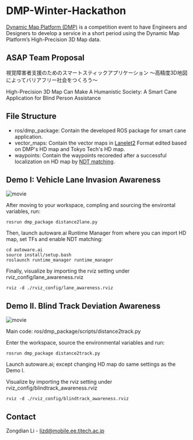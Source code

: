 # DMP-Winter-Hackathon

[Dynamic Map Platform (DMP)](https://www.dynamic-maps.co.jp/en/) is a competition event to have Engineers and Designers to develop a service in a short period using the Dynamic Map Platform’s High-Precision 3D Map data.

## ASAP Team Proposal
視覚障害者支援のためのスマートスティックアプリケーション ～高精度3D地図によってバリアフリー社会をつくろう～
  
High-Precision 3D Map Can Make A Humanistic Society: A Smart Cane Application for Blind Person Assistance

## File Structure
- ros/dmp_package: Contain the developed ROS package for smart cane application.
- vector_maps: Contain the vector maps in [Lanelet2](https://github.com/fzi-forschungszentrum-informatik/Lanelet2) Format edited based on DMP's HD map and Tokyo Tech's HD map.
- waypoints: Contain the waypoints recoreded after a successful localization on HD map by [NDT matching](https://github.com/AbangLZU/Autoware/blob/master/ros/src/computing/perception/localization/packages/lidar_localizer/nodes/ndt_matching_monitor/README.md).

## Demo I: Vehicle Lane Invasion Awareness
![movie](https://github.com/ZongdianLi/DMP-Winter-Hackathon/blob/main/demo%201.gif)

After moving to your workspace, compling and sourcing the environtal variables, run:
```
rosrun dmp_package distance2lane.py
```

Then, launch autoware.ai Runtime Manager from where you can import HD map, set TFs and enable NDT matching:
```
cd autoware.ai
source install/setup.bash
roslaunch runtime_manager runtime_manager
```

Finally, visualize by importing the rviz setting under rviz_config/lane_awareness.rviz
```
rviz -d ./rviz_config/lane_awareness.rviz
```

## Demo II. Blind Track Deviation Awareness
![movie](https://github.com/ZongdianLi/DMP-Winter-Hackathon/blob/main/demo%202.gif)

Main code: ros/dmp_package/scripts/distance2track.py

Enter the workspace, source the environmental variables and run:
```
rosrun dmp_package distance2track.py
```

Launch autoware.ai; except changing HD map do same settings as the Demo I.

Visualize by importing the rviz setting under rviz_config/blindtrack_awareness.rviz
```
rviz -d ./rviz_config/blindtrack_awareness.rviz
```


## Contact
Zongdian Li - [lizd@mobile.ee.titech.ac.jp](lizd@mobile.ee.titech.ac.jp) 
